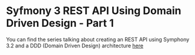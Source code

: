 Syfmony 3 REST API Using Domain Driven Design - Part 1
========================

You can find the series talking about creating an REST API using Symphony 3.2 and a DDD (Domain Driven Design) architecture <a href="http://ignasituduri.com/syfmony-3-rest-api-using-domain-driven-design-part-1/">here</a>
